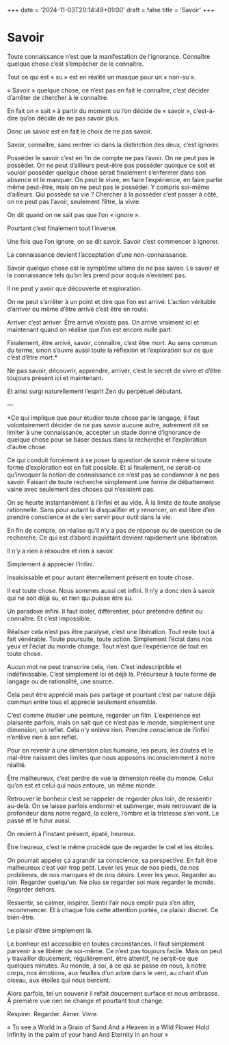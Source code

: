 +++
date = '2024-11-03T20:14:49+01:00'
draft = false
title = 'Savoir'
+++

# Savoir

Toute connaissance n’est que la manifestation de l’ignorance. Connaître quelque chose c’est s’empêcher de le connaître.

Tout ce qui est « su » est en réalité un masque pour un « non-su ».


« Savoir » quelque chose, ce n’est pas en fait le connaître, c’est décider d’arrêter de chercher à le connaître.

En fait on « sait » à partir du moment où l’on décide de « savoir », c’est-à-dire qu’on décide de ne pas savoir plus.

Donc un savoir est en fait le choix de ne pas savoir.

Savoir, connaître, sans rentrer ici dans la distinction des deux, c’est ignorer.

Posséder le savoir c’est en fin de compte ne pas l’avoir. On ne peut pas le posséder. On ne peut d’ailleurs peut-être pas posséder quoique ce soit et vouloir posséder quelque chose serait finalement s’enfermer dans son absence et le manquer. On peut le vivre, en faire l’expérience, en faire partie même peut-être, mais on ne peut pas le posséder. Y compris soi-même d’ailleurs. Qui possède sa vie ? Chercher à la posséder c’est passer à côté, on ne peut pas l’avoir, seulement l’être, la vivre.

On dit quand on ne sait pas que l’on « ignore ».

Pourtant c’est finalement tout l’inverse.

Une fois que l’on ignore, on se dit savoir. Savoir c’est commencer à ignorer.

La connaissance devient l’acceptation d’une non-connaissance.

Savoir quelque chose est le symptôme ultime de ne pas savoir. Le savoir et la connaissance tels qu’on les prend pour acquis n’existent pas.

Il ne peut y avoir que découverte et exploration.

On ne peut s’arrêter à un point et dire que l’on est arrivé. L’action véritable d’arriver ou même d’être arrivé c’est être en route.

Arriver c’est arriver. Être arrivé n’existe pas. On arrive vraiment ici et maintenant quand on réalise que l’on est encore nulle part.

Finalement, être arrivé, savoir, connaître, c’est être mort. Au sens commun du terme, sinon s’ouvre aussi toute la réflexion et l’exploration sur ce que c’est d’être mort.*

Ne pas savoir, découvrir, apprendre, arriver, c’est le secret de vivre et d’être toujours présent ici et maintenant.

Et ainsi surgi naturellement l’esprit Zen du perpétuel débutant.

—

*Ce qui implique que pour étudier toute chose par le langage, il faut volontairement décider de ne pas savoir aucune autre, autrement dit se limiter à une connaissance, accepter un stade donné d’ignorance de quelque chose pour se baser dessus dans la recherche et l’exploration d’autre chose.

Ce qui conduit forcément à se poser la question de savoir même si toute forme d’exploration est en fait possible. Et si finalement, ne serait-ce qu’invoquer la notion de connaissance ce n’est pas se condamner à ne pas savoir. Faisant de toute recherche simplement une forme de débattement vaine avec seulement des choses qui n’existent pas.

On se heurte instantanément à l’infini et au vide. À la limite de toute analyse rationnelle. Sans pour autant la disqualifier et y renoncer, on est libre d’en prendre conscience et de s’en servir pour outil dans la vie.

En fin de compte, on réalise qu’il n’y a pas de réponse ou de question ou de recherche. Ce qui est d’abord inquiétant devient rapidement une libération.

Il n’y a rien à résoudre et rien à savoir.

Simplement à apprécier l’infini.

Insaisissable et pour autant éternellement présent en toute chose.

Il est toute chose. Nous sommes aussi cet infini. Il n’y a donc rien à savoir qui ne soit déjà su, et rien qui puisse être su.

Un paradoxe infini. Il faut isoler, différentier, pour prétendre définir ou connaître. Et c’est impossible.

Réaliser cela n’est pas être paralysé, c’est une libération. Tout reste tout à fait vénérable. Toute poursuite, toute action. Simplement l’éclat dans nos yeux et l’éclat du monde change. Tout n’est que l’expérience de tout en toute chose.

Aucun mot ne peut transcrire cela, rien. C’est indescriptible et indéfinissable. C’est simplement ici et déjà là. Précurseur à toute forme de langage ou de rationalité, une source.

Cela peut être apprécié mais pas partagé et pourtant c’est par nature déjà commun entre tous et apprécié seulement ensemble.

C’est comme étudier une peinture, regarder un film. L’expérience est plaisante parfois, mais on sait que ce n’est pas le monde, simplement une dimension, un reflet. Cela n’y enlève rien. Prendre conscience de l’infini n’enlève rien à son reflet.

Pour en revenir à une dimension plus humaine, les peurs, les doutes et le mal-être naissent des limites que nous apposons inconsciemment à notre réalité.

Être malheureux, c’est perdre de vue la dimension réelle du monde. Celui qu’on est et celui qui nous entoure, un même monde.

Retrouver le bonheur c’est se rappeler de regarder plus loin, de ressentir au-delà. On se laisse parfois endormir et submerger, mais retrouvant de la profondeur dans notre regard, la colère, l’ombre et la tristesse s’en vont. Le passé et le futur aussi.

On revient à l’instant présent, épaté, heureux.

Être heureux, c’est le même procédé que de regarder le ciel et les étoiles.

On pourrait appeler ça agrandir sa conscience, sa perspective. En fait être malheureux c’est voir trop petit. Lever les yeux de nos pieds, de nos problèmes, de nos manques et de nos désirs. Lever les yeux. Regarder au loin. Regarder quelqu’un. Ne plus se regarder soi mais regarder le monde. Regarder dehors.

Ressentir, se calmer, inspirer. Sentir l’air nous emplir puis s’en aller, recommencer. Et à chaque fois cette attention portée, ce plaisir discret. Ce bien-être.

Le plaisir d’être simplement là.

Le bonheur est accessible en toutes circonstances. Il faut simplement parvenir à se libérer de soi-même. Ce n’est pas toujours facile. Mais on peut y travailler doucement, régulièrement, être attentif, ne serait-ce que quelques minutes. Au monde, à soi, à ce qui se passe en nous, à notre corps, nos émotions, aux feuilles d’un arbre dans le vent, au chant d’un oiseau, aux étoiles qui nous bercent.

Alors parfois, tel un souvenir il refait doucement surface et nous embrasse. À première vue rien ne change et pourtant tout change. 

Respirer. Regarder. Aimer. Vivre.

« To see a World in a Grain of Sand
And a Heaven in a Wild Flower
Hold Infinity in the palm of your hand
And Eternity in an hour »